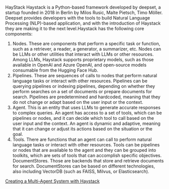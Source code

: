 HayStack
Haystack is a Python-based framework developed by deepset, a startup founded in 2018 in Berlin by Milos Rusic, Malte Pietsch, Timo Möller. Deepset provides developers with the tools to build Natural Language Processing (NLP)-based application, and with the introduction of Haystack they are making it to the next level.Haystack has the following core components:

1. Nodes. These are components that perform a specific task or function, such as a retriever, a reader, a generator, a summarizer, etc. Nodes can be LLMs or other utilities that interact with LLMs or other resources. Among LLMs, Haystack supports proprietary models, such as those available in OpenAI and Azure OpenAI, and open-source models consumable from the Hugging Face Hub.
2. Pipelines. These are sequences of calls to nodes that perform natural language tasks or interact with other resources. Pipelines can be querying pipelines or indexing pipelines, depending on whether they perform searches on a set of documents or prepare documents for search. Pipelines are predetermined and hardcoded, meaning that they do not change or adapt based on the user input or the context.
3. Agent. This is an entity that uses LLMs to generate accurate responses to complex queries. An agent has access to a set of tools, which can be pipelines or nodes, and it can decide which tool to call based on the user input and the context. An agent is dynamic and adaptive, meaning that it can change or adjust its actions based on the situation or the goal.
4. Tools. There are functions that an agent can call to perform natural language tasks or interact with other resources. Tools can be pipelines or nodes that are available to the agent and they can be grouped into toolkits, which are sets of tools that can accomplish specific objectives.
DocumentStores. Those are backends that store and retrieve documents for search. DocumentStores can be based on different technologies, also including VectorDB (such as FAISS, Milvus, or Elasticsearch).


[Creating a Multi-Agent System with Haystack](https://haystack.deepset.ai/tutorials/45_creating_a_multi_agent_system)

